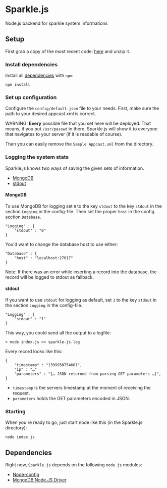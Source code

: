 Sparkle.js
==========

Node.js backend for sparkle system informations

## Setup
First grab a copy of the most recent code: [here](https://github.com/ChristianSch/Sparkle.js/archive/master.zip) and unzip it.

### Install dependencies
Install all [dependencies](#dependencies) with `npm`:

```
npm install
```

### Set up configuration
Configure the `config/default.json` file to your needs. First, make sure the path to your desired appcast.xml is correct.

WARNING: **Every** possible file that you set here will be deployed. That means, if you put `/usr/passwd` in there, Sparkle.js will show it to everyone that navigates to your server (if it is readable of course).

Then you can easily remove the `Sample Appcast.xml` from the directory.

### Logging the system stats
Sparkle.js knows two ways of saving the given sets of information.

* [MongoDB](#mongodb)
* [stdout](#stdout)

#### MongoDB
To use MongoDB for logging set `0` to the key `stdout` to the key `stdout` in the section `Logging` in the config-file. Then set the proper `host` in the config section `Database`.

```
"Logging" : {
	"stdout" : "0"
}
```

You'd want to change the database host to use either:
```
"Database" : {
	"host" : "localhost:27017"
}
```

Note: If there was an error while inserting a record into the database, the record will be logged to stdout as fallback.

#### stdout
If you want to use `stdout` for logging as default, set `1` to the key `stdout` in the section `Logging` in the config-file.
```
"Logging" : {
	"stdout" : "1"
}
```

This way, you could send all the output to a logfile:
```
> node index.js >> sparkle-js.log
```

Every record looks like this:
```
{
	"timestamp" : "1399930754601",
	"ip" : "…"
	"parameters" : "{… JSON returned from parsing GET parameters …}",
}
```

* `timestamp` is the servers timestamp at the moment of receiving the request.
* `parameters` holds the GET parameters encoded in JSON.

### Starting
When you're ready to go, just start node like this (in the Sparkle.js directory):

```
node index.js
```

## Dependencies
Right now, `Sparkle.js` depends on the following `node.js` modules:

* [Node-config](http://lorenwest.github.com/node-config/)
* [MongoDB Node.JS Driver](https://github.com/mongodb/node-mongodb-native)